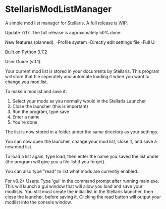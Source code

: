 # StellarisModListManager
A simple mod list manager for Stellaris. A full release is WIP.

Update 7/17:
The full release is approximately 50% done.

New features (planned):
-Profile system
-Directly edit settings file
-Full UI

Built on Python 3.7.2

User Guide (v0.1):

Your current mod list is stored in your documents by Stellaris. This program will store that file seperately and automate loading it when you want to change you mod list.

To make a modlist and save it:
1. Select your mods as you normally would in the Stellaris Launcher
2. Close the launcher (this is important)
3. Run the program, type save
4. Enter a name
5. You're done

The list is now stored in a folder under the same directory as your settings.

You can now open the launcher, change your mod list, close it, and save a new mod list.

To load a list again, type load, then enter the name you saved the list under (the program will give you a file list if you forget).

You can also type "read" to list what mods are currently enabled.

For v0.2+ Users:
Type 'gui' in the command prompt after running main.exe. This will launch a gui window that will allow you load and save your modlists.
You still must create the initial list in the Stellaris launcher, then close the launcher, before saving it.
Clicking the read button will output your modlist into the console window.
